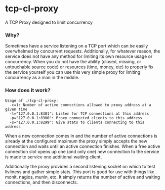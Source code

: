tcp-cl-proxy
============

A TCP Proxy designed to limit concurrency

### Why?

Sometimes have a service listening on a TCP port which can be easily overwhelmed by concurrent requests. Additionally, for whatever reason, the service does not have any method for limiting its own resource usage or concurrency.  When you do not have the ability (closed, missing, or untouchable source code) or resources (time, money, etc) to properly fix the service yourself you can use this very simple proxy for limiting concurrency as a man in the middle.

### How does it work?

```
Usage of ./tcp-cl-proxy:
  -c=1: Number of active connections allowed to proxy address at a given time
  -l="127.0.0.1:8301": Listen for TCP connections at this address
  -p="127.0.0.1:8300": Proxy connected clients to this address
  -s="127.0.0.1:8299": Give stats to clients connecting to this address
```

When a new connection comes in and the number of active connections is already at the configured maximum the proxy simply accepts the new connection and waits until an active connection finishes. When a free active connection slot opens up one (and only one) new connection to the service is made to service one additional waiting client.

Additionally the proxy provides a second listening socket on which to test livliness and gather simple stats.  This port is good for use with things like  monit, nagios, munin, etc.  It simply returns the number of active and waiting connections, and then disconnects. 
